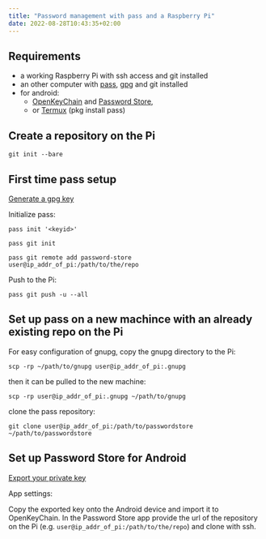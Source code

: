 ```yaml
---
title: "Password management with pass and a Raspberry Pi"
date: 2022-08-28T10:43:35+02:00
---
```


## Requirements

* a working Raspberry Pi with ssh access and git installed
* an other computer with [pass](https://www.passwordstore.org/), [gpg](https://www.gnupg.org/) and git installed
* for android:
    * [OpenKeyChain](https://www.openkeychain.org/) and [Password Store](https://passwordstore.app/),
    * or [Termux](https://termux.dev/en/) (pkg install pass)

## Create a repository on the Pi

```terminal
git init --bare
```

## First time pass setup

[Generate a gpg key](../gpg/#generate-a-new-key)

Initialize pass:

```terminal
pass init '<keyid>'
```
```terminal
pass git init
```
```terminal
pass git remote add password-store user@ip_addr_of_pi:/path/to/the/repo
```

Push to the Pi:

```
pass git push -u --all
```

## Set up pass on a new machince with an already existing repo on the Pi

For easy configuration of gnupg, copy the gnupg directory to the Pi:
```terminal
scp -rp ~/path/to/gnupg user@ip_addr_of_pi:.gnupg
```
then it can be pulled to the new machine:
```terminal
scp -rp user@ip_addr_of_pi:.gnupg ~/path/to/gnupg
```
clone the pass repository:
```terminal
git clone user@ip_addr_of_pi:/path/to/passwordstore ~/path/to/passwordstore
```

## Set up Password Store for Android

[Export your private key](../gpg/#export-your-private-key)

App settings:

Copy the exported key onto the Android device and import it to OpenKeyChain.
In the Password Store app provide the url of the repository on the Pi (e.g. `user@ip_addr_of_pi:/path/to/the/repo`) and clone with ssh.

